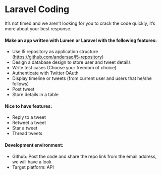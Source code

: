 # Laravel Coding
It’s not timed and we aren’t looking for you to crack the code quickly, it’s more about your best response.

#### Make an app written with Lumen or Laravel with the following features:
 - Use l5 repository as application structure (https://github.com/andersao/l5-repository)
 - Design a database design to store user and tweet details
 - Write test cases (Choose your freedom of choice)
 - Authenticate with Twitter OAuth
 - Display timeline or tweets (from current user and users that he/she follows)
 - Post tweet
 - Store details in a table

#### Nice to have features:
 - Reply to a tweet
 - Retweet a tweet
 - Star a tweet
 - Thread tweets

#### Development environment:
 - Github: Post the code and share the repo link from the email address, we will have a look
 - Target platform: API
